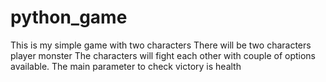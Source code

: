 # python_game
This is my simple game with two characters
 There will be two characters
 player
 monster
 The characters will fight each other with couple of options available.
 The main parameter to check victory is health

